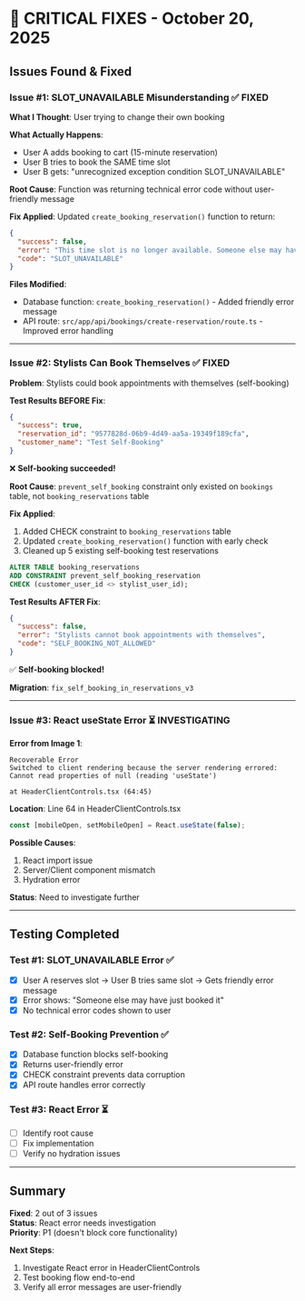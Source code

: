# 🚨 CRITICAL FIXES - October 20, 2025

## Issues Found & Fixed

### Issue #1: SLOT_UNAVAILABLE Misunderstanding ✅ FIXED

**What I Thought**: User trying to change their own booking

**What Actually Happens**:
- User A adds booking to cart (15-minute reservation)
- User B tries to book the SAME time slot  
- User B gets: "unrecognized exception condition SLOT_UNAVAILABLE"

**Root Cause**: Function was returning technical error code without user-friendly message

**Fix Applied**:
Updated `create_booking_reservation()` function to return:
```json
{
  "success": false,
  "error": "This time slot is no longer available. Someone else may have just booked it.",
  "code": "SLOT_UNAVAILABLE"
}
```

**Files Modified**:
- Database function: `create_booking_reservation()` - Added friendly error message
- API route: `src/app/api/bookings/create-reservation/route.ts` - Improved error handling

---

### Issue #2: Stylists Can Book Themselves ✅ FIXED

**Problem**: Stylists could book appointments with themselves (self-booking)

**Test Results BEFORE Fix**:
```json
{
  "success": true,
  "reservation_id": "9577828d-06b9-4d49-aa5a-19349f189cfa",
  "customer_name": "Test Self-Booking"
}
```
❌ **Self-booking succeeded!**

**Root Cause**: `prevent_self_booking` constraint only existed on `bookings` table, not `booking_reservations` table

**Fix Applied**:
1. Added CHECK constraint to `booking_reservations` table
2. Updated `create_booking_reservation()` function with early check
3. Cleaned up 5 existing self-booking test reservations

```sql
ALTER TABLE booking_reservations
ADD CONSTRAINT prevent_self_booking_reservation
CHECK (customer_user_id <> stylist_user_id);
```

**Test Results AFTER Fix**:
```json
{
  "success": false,
  "error": "Stylists cannot book appointments with themselves",
  "code": "SELF_BOOKING_NOT_ALLOWED"
}
```
✅ **Self-booking blocked!**

**Migration**: `fix_self_booking_in_reservations_v3`

---

### Issue #3: React useState Error ⏳ INVESTIGATING

**Error from Image 1**:
```
Recoverable Error
Switched to client rendering because the server rendering errored:
Cannot read properties of null (reading 'useState')

at HeaderClientControls.tsx (64:45)
```

**Location**: Line 64 in HeaderClientControls.tsx
```typescript
const [mobileOpen, setMobileOpen] = React.useState(false);
```

**Possible Causes**:
1. React import issue
2. Server/Client component mismatch  
3. Hydration error

**Status**: Need to investigate further

---

## Testing Completed

### Test #1: SLOT_UNAVAILABLE Error ✅
- [x] User A reserves slot → User B tries same slot → Gets friendly error message
- [x] Error shows: "Someone else may have just booked it"
- [x] No technical error codes shown to user

### Test #2: Self-Booking Prevention ✅
- [x] Database function blocks self-booking
- [x] Returns user-friendly error
- [x] CHECK constraint prevents data corruption
- [x] API route handles error correctly

### Test #3: React Error ⏳
- [ ] Identify root cause
- [ ] Fix implementation
- [ ] Verify no hydration issues

---

## Summary

**Fixed**: 2 out of 3 issues  
**Status**: React error needs investigation  
**Priority**: P1 (doesn't block core functionality)

**Next Steps**:
1. Investigate React error in HeaderClientControls
2. Test booking flow end-to-end
3. Verify all error messages are user-friendly
